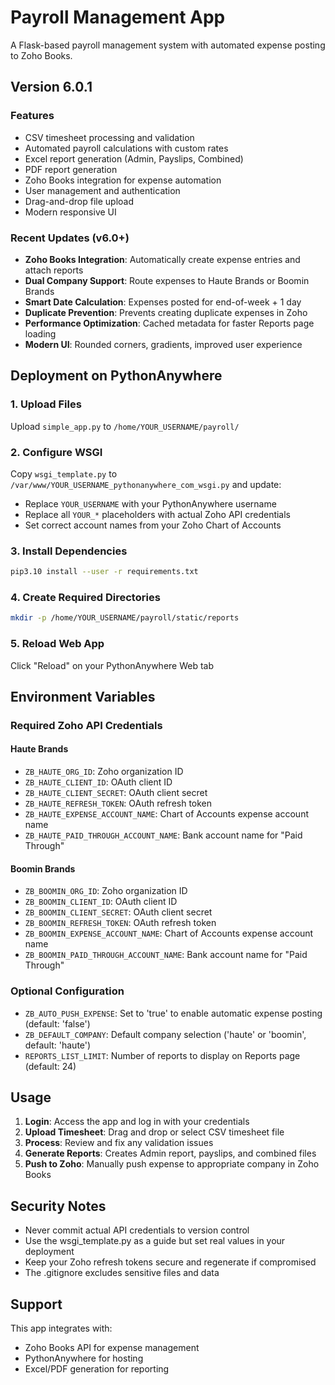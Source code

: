# Payroll Management App

A Flask-based payroll management system with automated expense posting to Zoho Books.

## Version 6.0.1

### Features
- CSV timesheet processing and validation
- Automated payroll calculations with custom rates
- Excel report generation (Admin, Payslips, Combined)
- PDF report generation
- Zoho Books integration for expense automation
- User management and authentication
- Drag-and-drop file upload
- Modern responsive UI

### Recent Updates (v6.0+)
- **Zoho Books Integration**: Automatically create expense entries and attach reports
- **Dual Company Support**: Route expenses to Haute Brands or Boomin Brands
- **Smart Date Calculation**: Expenses posted for end-of-week + 1 day
- **Duplicate Prevention**: Prevents creating duplicate expenses in Zoho
- **Performance Optimization**: Cached metadata for faster Reports page loading
- **Modern UI**: Rounded corners, gradients, improved user experience

## Deployment on PythonAnywhere

### 1. Upload Files
Upload `simple_app.py` to `/home/YOUR_USERNAME/payroll/`

### 2. Configure WSGI
Copy `wsgi_template.py` to `/var/www/YOUR_USERNAME_pythonanywhere_com_wsgi.py` and update:
- Replace `YOUR_USERNAME` with your PythonAnywhere username
- Replace all `YOUR_*` placeholders with actual Zoho API credentials
- Set correct account names from your Zoho Chart of Accounts

### 3. Install Dependencies
```bash
pip3.10 install --user -r requirements.txt
```

### 4. Create Required Directories
```bash
mkdir -p /home/YOUR_USERNAME/payroll/static/reports
```

### 5. Reload Web App
Click "Reload" on your PythonAnywhere Web tab

## Environment Variables

### Required Zoho API Credentials

#### Haute Brands
- `ZB_HAUTE_ORG_ID`: Zoho organization ID
- `ZB_HAUTE_CLIENT_ID`: OAuth client ID  
- `ZB_HAUTE_CLIENT_SECRET`: OAuth client secret
- `ZB_HAUTE_REFRESH_TOKEN`: OAuth refresh token
- `ZB_HAUTE_EXPENSE_ACCOUNT_NAME`: Chart of Accounts expense account name
- `ZB_HAUTE_PAID_THROUGH_ACCOUNT_NAME`: Bank account name for "Paid Through"

#### Boomin Brands
- `ZB_BOOMIN_ORG_ID`: Zoho organization ID
- `ZB_BOOMIN_CLIENT_ID`: OAuth client ID
- `ZB_BOOMIN_CLIENT_SECRET`: OAuth client secret  
- `ZB_BOOMIN_REFRESH_TOKEN`: OAuth refresh token
- `ZB_BOOMIN_EXPENSE_ACCOUNT_NAME`: Chart of Accounts expense account name
- `ZB_BOOMIN_PAID_THROUGH_ACCOUNT_NAME`: Bank account name for "Paid Through"

### Optional Configuration
- `ZB_AUTO_PUSH_EXPENSE`: Set to 'true' to enable automatic expense posting (default: 'false')
- `ZB_DEFAULT_COMPANY`: Default company selection ('haute' or 'boomin', default: 'haute')
- `REPORTS_LIST_LIMIT`: Number of reports to display on Reports page (default: 24)

## Usage

1. **Login**: Access the app and log in with your credentials
2. **Upload Timesheet**: Drag and drop or select CSV timesheet file
3. **Process**: Review and fix any validation issues
4. **Generate Reports**: Creates Admin report, payslips, and combined files
5. **Push to Zoho**: Manually push expense to appropriate company in Zoho Books

## Security Notes

- Never commit actual API credentials to version control
- Use the wsgi_template.py as a guide but set real values in your deployment
- Keep your Zoho refresh tokens secure and regenerate if compromised
- The .gitignore excludes sensitive files and data

## Support

This app integrates with:
- Zoho Books API for expense management
- PythonAnywhere for hosting
- Excel/PDF generation for reporting